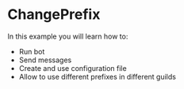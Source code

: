 # ChangePrefix
In this example you will learn how to:
- Run bot
- Send messages
- Create and use configuration file
- Allow to use different prefixes in different guilds
